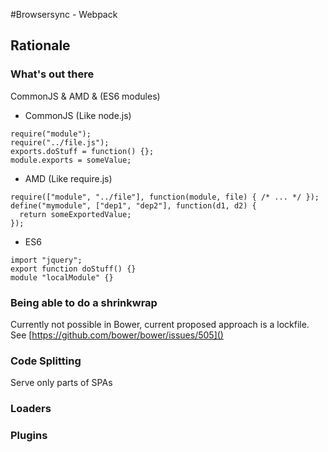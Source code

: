 #Browsersync - Webpack

## Rationale

### What's out there 
CommonJS & AMD & (ES6 modules)

- CommonJS (Like node.js)
```
require("module");
require("../file.js");
exports.doStuff = function() {};
module.exports = someValue;
```

- AMD (Like require.js)
```
require(["module", "../file"], function(module, file) { /* ... */ });
define("mymodule", ["dep1", "dep2"], function(d1, d2) {
  return someExportedValue;
});
```
- ES6 

```
import "jquery";
export function doStuff() {}
module "localModule" {}
```

### Being able to do a shrinkwrap

Currently not possible in Bower, current proposed approach is a lockfile. See
[https://github.com/bower/bower/issues/505]()

### Code Splitting

Serve only parts of SPAs

### Loaders

### Plugins
